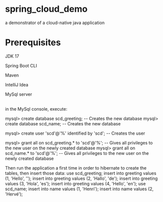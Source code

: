 # spring_cloud_demo
a demonstrator of a cloud-native java application

# Prerequisites
JDK 17

Spring Boot CLI

Maven

IntelliJ Idea

MySql server

<br>
in the MySql console, execute:

mysql> create database scd_greeting; -- Creates the new database
mysql> create database scd_name; -- Creates the new database

mysql> create user 'scd'@'%' identified by 'scd'; -- Creates the user

mysql> grant all on scd_greeting.* to 'scd'@'%'; -- Gives all privileges to the new user on the newly created database
mysql> grant all on scd_name.* to 'scd'@'%'; -- Gives all privileges to the new user on the newly created database

Then run the application a first time in order to hibernate to create the tables, then insert those data:
use scd_greeting;
insert into greeting values (1, 'Hello', '');
insert into greeting values (2, 'Hallo', 'de');
insert into greeting values (3, 'Hola', 'es');
insert into greeting values (4, 'Hello', 'en');
use scd_name;
insert into name values (1, 'Henri');
insert into name values (2, 'Hervé');

